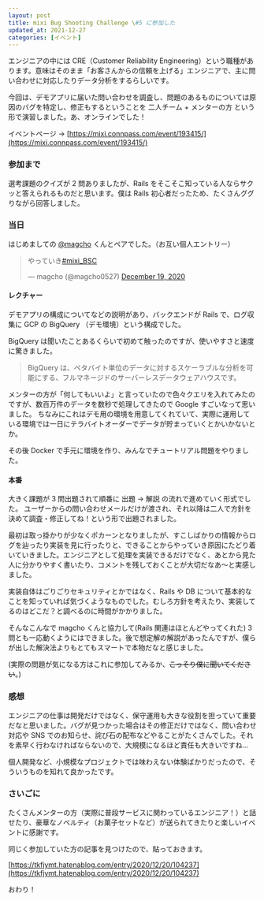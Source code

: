 ```yaml
---
layout: post
title: mixi Bug Shooting Challenge \#5 に参加した
updated_at: 2021-12-27
categories: [イベント]
---
```


エンジニアの中には CRE（Customer Reliability Engineering）という職種があります。意味はそのまま「お客さんからの信頼を上げる」エンジニアで、主に問い合わせに対応したりデータ分析をするらしいです。

今回は、デモアプリに届いた問い合わせを調査し、問題のあるものについては原因のバグを特定し、修正もするということを 二人チーム + メンターの方 という形で演習しました。あ、オンラインでした！

イベントページ → [https://mixi.connpass.com/event/193415/](https://mixi.connpass.com/event/193415/)

### 参加まで

選考課題のクイズが 2 問ありましたが、Rails をそこそこ知っている人ならサクッと答えられるものだと思います。僕は Rails 初心者だったため、たくさんググりながら回答しました。

### 当日

はじめましての [@magcho](https://twitter.com/magcho) くんとペアでした。（お互い個人エントリー）

<blockquote class="twitter-tweet"><p lang="ja" dir="ltr">やっていき<a href="https://twitter.com/hashtag/mixi_BSC?src=hash&amp;ref_src=twsrc%5Etfw">#mixi_BSC</a></p>&mdash; magcho (@magcho0527) <a href="https://twitter.com/magcho0527/status/1340125908066177024?ref_src=twsrc%5Etfw">December 19, 2020</a></blockquote>

#### レクチャー

デモアプリの構成についてなどの説明があり、バックエンドが Rails で、ログ収集に GCP の BigQuery （デモ環境）という構成でした。

BigQuery は聞いたことあるくらいで初めて触ったのですが、使いやすさと速度に驚きました。

> BigQuery は、ペタバイト単位のデータに対するスケーラブルな分析を可能にする、フルマネージドのサーバーレスデータウェアハウスです。

メンターの方が「何してもいいよ」と言っていたので色々クエリを入れてみたのですが、数百万件のデータを数秒で処理してきたので Google すごいなって思いました。
ちなみにこれはデモ用の環境を用意してくれていて、実際に運用している環境では一日にテラバイトオーダーでデータが貯まっていくとかいかないとか。

その後 Docker で手元に環境を作り、みんなでチュートリアル問題をやりました。

#### 本番

大きく課題が 3 問出題されて順番に 出題 → 解説 の流れで進めていく形式でした。
ユーザーからの問い合わせメールだけが渡され、それ以降は二人で方針を決めて調査・修正してね！という形で出題されました。

最初は取っ掛かりが少なくポカーンとなりましたが、すこしばかりの情報からログを辿ったり実装を見に行ったりと、できることからやっていき原因にたどり着いていきました。エンジニアとして処理を実装できるだけでなく、あとから見た人に分かりやすく書いたり、コメントを残しておくことが大切だなあ～と実感しました。

実装自体はごりごりセキュリティとかではなく、Rails や DB について基本的なことを知っていれば気づくようなものでした。むしろ方針を考えたり、実装してるのはどこだ？と調べるのに時間がかかりました。

そんなこんなで magcho くんと協力して(Rails 関連はほとんどやってくれた) 3 問とも一応動くようにはできました。後で想定解の解説があったんですが、僕らが出した解決法よりもとてもスマートで本物だなと感じました。

(実際の問題が気になる方はこれに参加してみるか、~~こっそり僕に聞いてください~~。)

### 感想

エンジニアの仕事は開発だけではなく、保守運用も大きな役割を担っていて重要だなと思いました。バグが見つかった場合はその修正だけではなく、問い合わせ対応や SNS でのお知らせ、詫び石の配布などやることがたくさんでした。それを素早く行わなければならないので、大規模になるほど責任も大きいですね…

個人開発など、小規模なプロジェクトでは味わえない体験ばかりだったので、そういうものを知れて良かったです。

### さいごに

たくさんメンターの方（実際に普段サービスに関わっているエンジニア！）と話せたり、豪華なノベルティ（お菓子セットなど）が送られてきたりと楽しいイベントに感謝です。

同じく参加していた方の記事を見つけたので、貼っておきます。

[https://tkfjymt.hatenablog.com/entry/2020/12/20/104237](https://tkfjymt.hatenablog.com/entry/2020/12/20/104237)

おわり！

<!--

メモ

気胸で入院してるときにベッドから選考課題解いてた。
そして実は選考落ちてた。
からの、その入院してるときに繰り上げ合格の電話が来た。
嬉しかった。

-->
